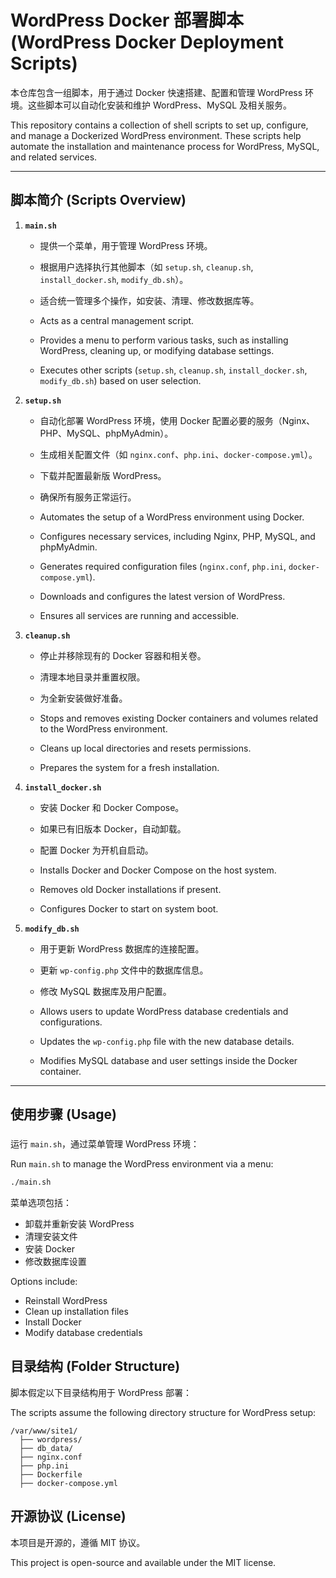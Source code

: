 # WordPress Docker 部署脚本 (WordPress Docker Deployment Scripts)

本仓库包含一组脚本，用于通过 Docker 快速搭建、配置和管理 WordPress 环境。这些脚本可以自动化安装和维护 WordPress、MySQL 及相关服务。

This repository contains a collection of shell scripts to set up, configure, and manage a Dockerized WordPress environment. These scripts help automate the installation and maintenance process for WordPress, MySQL, and related services.

---

## 脚本简介 (Scripts Overview)

1. **`main.sh`**
   - 提供一个菜单，用于管理 WordPress 环境。
   - 根据用户选择执行其他脚本（如 `setup.sh`, `cleanup.sh`, `install_docker.sh`, `modify_db.sh`）。
   - 适合统一管理多个操作，如安装、清理、修改数据库等。

   - Acts as a central management script.
   - Provides a menu to perform various tasks, such as installing WordPress, cleaning up, or modifying database settings.
   - Executes other scripts (`setup.sh`, `cleanup.sh`, `install_docker.sh`, `modify_db.sh`) based on user selection.

2. **`setup.sh`**
   - 自动化部署 WordPress 环境，使用 Docker 配置必要的服务（Nginx、PHP、MySQL、phpMyAdmin）。
   - 生成相关配置文件（如 `nginx.conf`、`php.ini`、`docker-compose.yml`）。
   - 下载并配置最新版 WordPress。
   - 确保所有服务正常运行。

   - Automates the setup of a WordPress environment using Docker.
   - Configures necessary services, including Nginx, PHP, MySQL, and phpMyAdmin.
   - Generates required configuration files (`nginx.conf`, `php.ini`, `docker-compose.yml`).
   - Downloads and configures the latest version of WordPress.
   - Ensures all services are running and accessible.

3. **`cleanup.sh`**
   - 停止并移除现有的 Docker 容器和相关卷。
   - 清理本地目录并重置权限。
   - 为全新安装做好准备。

   - Stops and removes existing Docker containers and volumes related to the WordPress environment.
   - Cleans up local directories and resets permissions.
   - Prepares the system for a fresh installation.

4. **`install_docker.sh`**
   - 安装 Docker 和 Docker Compose。
   - 如果已有旧版本 Docker，自动卸载。
   - 配置 Docker 为开机自启动。

   - Installs Docker and Docker Compose on the host system.
   - Removes old Docker installations if present.
   - Configures Docker to start on system boot.

5. **`modify_db.sh`**
   - 用于更新 WordPress 数据库的连接配置。
   - 更新 `wp-config.php` 文件中的数据库信息。
   - 修改 MySQL 数据库及用户配置。

   - Allows users to update WordPress database credentials and configurations.
   - Updates the `wp-config.php` file with the new database details.
   - Modifies MySQL database and user settings inside the Docker container.

---

## 使用步骤 (Usage)

### 
运行 `main.sh`，通过菜单管理 WordPress 环境：

Run `main.sh` to manage the WordPress environment via a menu:
```bash
./main.sh
```

菜单选项包括：
- 卸载并重新安装 WordPress
- 清理安装文件
- 安装 Docker
- 修改数据库设置

Options include:
- Reinstall WordPress
- Clean up installation files
- Install Docker
- Modify database credentials


## 目录结构 (Folder Structure)

脚本假定以下目录结构用于 WordPress 部署：

The scripts assume the following directory structure for WordPress setup:
```
/var/www/site1/
  ├── wordpress/
  ├── db_data/
  ├── nginx.conf
  ├── php.ini
  ├── Dockerfile
  ├── docker-compose.yml
```

## 开源协议 (License)

本项目是开源的，遵循 MIT 协议。

This project is open-source and available under the MIT license.
